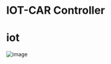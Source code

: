 # IOT-CAR Controller
# iot
![image](https://github.com/user-attachments/assets/3675bfd3-5445-4d17-afc6-7e3c5ce83c1b)
